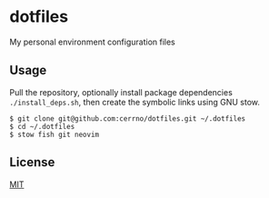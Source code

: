 # dotfiles

My personal environment configuration files

## Usage

Pull the repository, optionally install package dependencies `./install_deps.sh`, then create the symbolic links using GNU stow.
```
$ git clone git@github.com:cerrno/dotfiles.git ~/.dotfiles
$ cd ~/.dotfiles
$ stow fish git neovim
```

## License

[MIT](https://lucasschuermann.com/license.txt)
